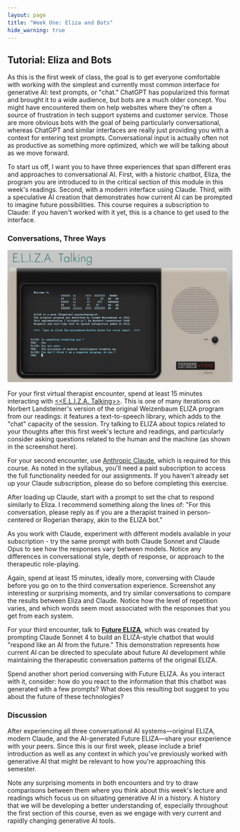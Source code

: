 ```yaml
---
layout: page
title: "Week One: Eliza and Bots"
hide_warning: true
---
```


## Tutorial: Eliza and Bots

As this is the first week of class, the goal is to get everyone comfortable with working with the simplest and currently most common interface for generative AI: text prompts, or "chat." ChatGPT has popularized this format and brought it to a wide audience, but bots are a much older concept. You might have encountered them on help websites where they're often a source of frustration in tech support systems and customer service. Those are more obvious bots with the goal of being particularly conversational, whereas ChatGPT and similar interfaces are really just providing you with a context for entering text prompts. Conversational input is actually often not as productive as something more optimized, which we will be talking about as we move forward.

To start us off, I want you to have three experiences that span different eras and approaches to conversational AI. First, with a historic chatbot, Eliza, the program you are introduced to in the critical section of this module in this week's readings. Second, with a modern interface using Claude. Third, with a speculative AI creation that demonstrates how current AI can be prompted to imagine future possibilities. This course requires a subscription to Claude: if you haven't worked with it yet, this is a chance to get used to the interface.

### Conversations, Three Ways

![Eliza](eliza.png)

For your first virtual therapist encounter, spend at least 15 minutes interacting with [<<E.L.I.Z.A. Talking>>](https://www.masswerk.at/eliza/). This is one of many iterations on Norbert Landsteiner's version of the original Weizenbaum ELIZA program from our readings: it features a text-to-speech library, which adds to the "chat" capacity of the session. Try talking to ELIZA about topics related to your thoughts after this first week's lecture and readings, and particularly consider asking questions related to the human and the machine (as shown in the screenshot here).

For your second encounter, use [Anthropic Claude](https://claude.ai/), which is required for this course. As noted in the syllabus, you'll need a paid subscription to access the full functionality needed for our assignments. If you haven't already set up your Claude subscription, please do so before completing this exercise.

After loading up Claude, start with a prompt to set the chat to respond similarly to Eliza. I recommend something along the lines of: "For this conversation, please reply as if you are a therapist trained in person-centered or Rogerian therapy, akin to the ELIZA bot." 

As you work with Claude, experiment with different models available in your subscription - try the same prompt with both Claude Sonnet and Claude Opus to see how the responses vary between models. Notice any differences in conversational style, depth of response, or approach to the therapeutic role-playing. 

Again, spend at least 15 minutes, ideally more, conversing with Claude before you go on to the third conversation experience. Screenshot any interesting or surprising moments, and try similar conversations to compare the results between Eliza and Claude. Notice how the level of repetition varies, and which words seem most associated with the responses that you get from each system.

For your third encounter, talk to [**Future ELIZA**](WeekOne/), which was created by prompting Claude Sonnet 4 to build an ELIZA-style chatbot that would "respond like an AI from the future." This demonstration represents how current AI can be directed to speculate about future AI development while maintaining the therapeutic conversation patterns of the original ELIZA.

Spend another short period conversing with Future ELIZA. As you interact with it, consider: how do you react to the information that this chatbot was generated with a few prompts? What does this resulting bot suggest to you about the future of these technologies?

### Discussion

After experiencing all three conversational AI systems—original ELIZA, modern Claude, and the AI-generated Future ELIZA—share your experience with your peers. Since this is our first week, please include a brief introduction as well as any context in which you've previously worked with generative AI that might be relevant to how you're approaching this semester. 

Note any surprising moments in both encounters and try to draw comparisons between them where you think about this week's lecture and readings which focus us on situating generative AI in a history. A history that we will be developing a better understanding of, especially throughout the first section of this course, even as we engage with very current and rapidly changing generative AI tools. 
